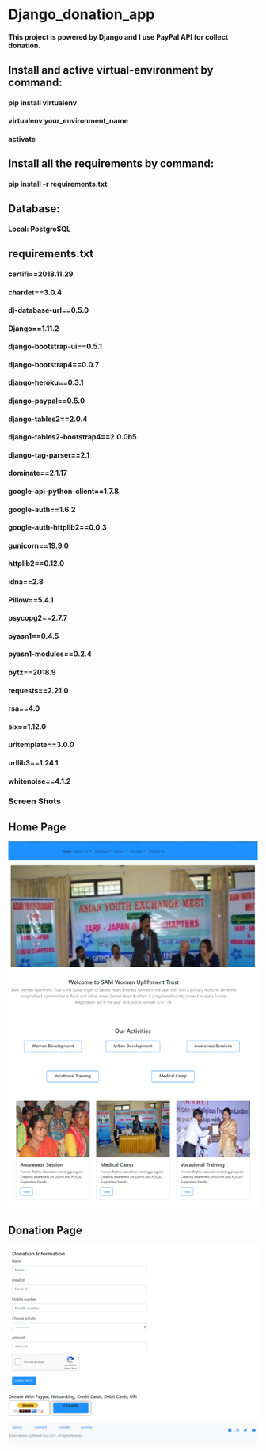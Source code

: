 # Django_donation_app
 #### This project is powered by Django and I use PayPal API for collect donation.

## Install and active virtual-environment by command:
#### pip install virtualenv
#### virtualenv your_environment_name
#### activate
## Install all the requirements by command:
#### pip install -r requirements.txt

## Database:
#### Local: PostgreSQL
## requirements.txt

#### certifi==2018.11.29
#### chardet==3.0.4
#### dj-database-url==0.5.0
#### Django==1.11.2
#### django-bootstrap-ui==0.5.1
#### django-bootstrap4==0.0.7
#### django-heroku==0.3.1
#### django-paypal==0.5.0
#### django-tables2==2.0.4
#### django-tables2-bootstrap4==2.0.0b5
#### django-tag-parser==2.1
#### dominate==2.1.17
#### google-api-python-client==1.7.8
#### google-auth==1.6.2
#### google-auth-httplib2==0.0.3
#### gunicorn==19.9.0
#### httplib2==0.12.0
#### idna==2.8
#### Pillow==5.4.1
#### psycopg2==2.7.7
#### pyasn1==0.4.5
#### pyasn1-modules==0.2.4
#### pytz==2018.9
#### requests==2.21.0
#### rsa==4.0
#### six==1.12.0
#### uritemplate==3.0.0
#### urllib3==1.24.1
#### whitenoise==4.1.2
###

### Screen Shots

## Home Page
![](Screen_shots/image01.PNG)
![](Screen_shots/image02.PNG)
## Donation Page
![](Screen_shots/image03.PNG)
